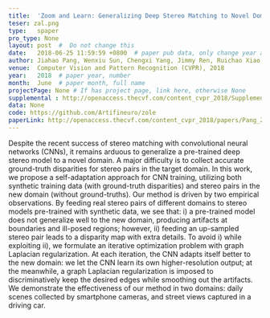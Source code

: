 ```yaml
---
title:  'Zoom and Learn: Generalizing Deep Stereo Matching to Novel Domains'  #  Paper title, covered by ''
teser: zal.png
type:   spaper
pro_type: None
layout: post  #  Do not change this
date:   2018-06-25 11:59:59 +0800  # paper pub data, only change year and month according to this format
author: Jiahao Pang, Wenxiu Sun, Chengxi Yang, Jimmy Ren, Ruichao Xiao, Jin Zeng, Liang Lin  # authors information
venue:  Computer Vision and Pattern Recognition (CVPR), 2018
year:   2018  # paper year, number
month:  June  # paper month, full name
projectPage: None # If has project page, link here, otherwise None
supplemental : http://openaccess.thecvf.com/content_cvpr_2018/Supplemental/1078-supp.pdf
data: None
code: https://github.com/Artifineuro/zole
paperLink: http://openaccess.thecvf.com/content_cvpr_2018/papers/Pang_Zoom_and_Learn_CVPR_2018_paper.pdf
---
```


Despite the recent success of stereo matching with convolutional neural networks (CNNs), it remains arduous to generalize a pre-trained deep stereo model to a novel domain. A major difficulty is to collect accurate ground-truth disparities for stereo pairs in the target domain. In this work, we propose a self-adaptation approach for CNN training, utilizing both synthetic training data (with ground-truth disparities) and stereo pairs in the new domain (without ground-truths). Our method is driven by two empirical observations. By feeding real stereo pairs of different domains to stereo models pre-trained with synthetic data, we see that: i) a pre-trained model does not generalize well to the new domain, producing artifacts at boundaries and ill-posed regions; however, ii) feeding an up-sampled stereo pair leads to a disparity map with extra details. To avoid i) while exploiting ii), we formulate an iterative optimization problem with graph Laplacian regularization. At each iteration, the CNN adapts itself better to the new domain: we let the CNN learn its own higher-resolution output; at the meanwhile, a graph Laplacian regularization is imposed to discriminatively keep the desired edges while smoothing out the artifacts. We demonstrate the effectiveness of our method in two domains: daily scenes collected by smartphone cameras, and street views captured in a driving car.


